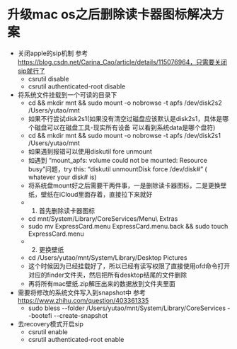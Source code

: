 # 升级mac os之后删除读卡器图标解决方案

* 关闭apple的sip机制 参考 https://blog.csdn.net/Carina_Cao/article/details/115076964，只需要关闭sip就行了
    * csrutil disable
    * csrutil authenticated-root disable
* 将系统文件挂载到一个可读的目录下
    * cd && mkdir mnt && sudo mount -o nobrowse -t apfs /dev/disk2s2 /Users/yutao/mnt
    * 如果不行尝试disk2s1(如果没有清空过磁盘应该默认是disk2s1，具体是哪个磁盘可以在磁盘工具-现实所有设备 可以看到系统data是哪个盘符)
    * cd && mkdir mnt && sudo mount -o nobrowse -t apfs /dev/disk2s1 /Users/yutao/mnt
    * 如果遇到报错可以使用diskutil fore unmount
    * 如遇到 “mount_apfs: volume could not be mounted: Resource busy”问题，try this: “diskutil unmountDisk force /dev/disk#” ( whatever your disk# is)
    * 将系统盘mount好之后需要干两件事，一是删除读卡器图标，二是更换壁纸，壁纸在iCloud里面存着，直接拉下来就好
    * 1. 首先删除读卡器图标
    * cd mnt/System/Library/CoreServices/Menu\ Extras
    * sudo mv ExpressCard.menu ExpressCard.menu.back && sudo touch ExpressCard.menu
    * 2. 更换壁纸
    * cd /Users/yutao/mnt/System/Library/Desktop Pictures
    * 这个时候因为已经挂载好了，所以已经有读写权限了直接使用ofd命令打开对应的finder文件夹，然后把所有desktop结尾的文件删除
    * 再将所有mac壁纸.zip解压出来的数据放到文件夹里面
* 需要将修改的系统文件写入到snapshot中 参考 https://www.zhihu.com/question/403361335
    * sudo bless --folder /Users/yutao/mnt/System/Library/CoreServices --bootefi --create-snapshot
* 去recovery模式开启sip
    * csrutil enable
    * csrutil authenticated-root enable
